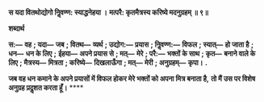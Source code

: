 **स यदा वितथोद्योगो निॢवण्ण: स्याद्धनेहया ।** **मत्परै: कृतमैत्रस्य करिष्ये मदनुग्रहम् ॥ ९॥** 

**शब्दार्थ** 

**स:—** **वह** **; यदा—** **जब** **; वितथ—** **व्यर्थ** **; उद्योग:—** **प्रयास** **; निॢवण्ण:—** **विफल** **; स्यात्—** **हो जाता है** **; धन—** **धन के लिए** **;** **ईहया—** **अपने प्रयास से** **; मत्—** **मेरे** **; परै:—** **भक्तों के साथ** **; कृत—** **बनाने वाले के लिए** **; मैत्रस्य—** **मित्रता** **; करिष्ये—** **दिखलाऊँगा** **; मत्—** **मेरी** **; अनुग्रहम्—** **कृपा।** **.** 

**जब वह धन कमाने के अपने प्रयासों में विफल होकर मेरे भक्तों को अपना मित्र बनाता है,** **तो मैं उस पर विशेष अनुग्रह प्रदॢशत करता हूँ।** **** 